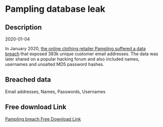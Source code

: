# Pampling database leak

## Description

2020-01-04

In January 2020, <a href="https://www.elespanol.com/omicrono/20200308/comprado-camiseta-pampling-cambia-contrasena-seguridad/473202676_0.html" target="_blank" rel="noopener">the online clothing retailer Pampling suffered a data breach</a> that exposed 383k unique customer email addresses. The data was later shared on a popular hacking forum and also included names, usernames and unsalted MD5 password hashes.

## Breached data

Email addresses, Names, Passwords, Usernames

## Free download Link

[Pampling breach Free Download Link](https://link-to.net/1229997/242.6771411131684/dynamic/?r=aHR0cHM6Ly93d3cubWVkaWFmaXJlLmNvbS92aWV3L2Z0Y284Vk1SOVJaRlFraS9wYW1wbGluZy5jb20vZmlsZQ==)